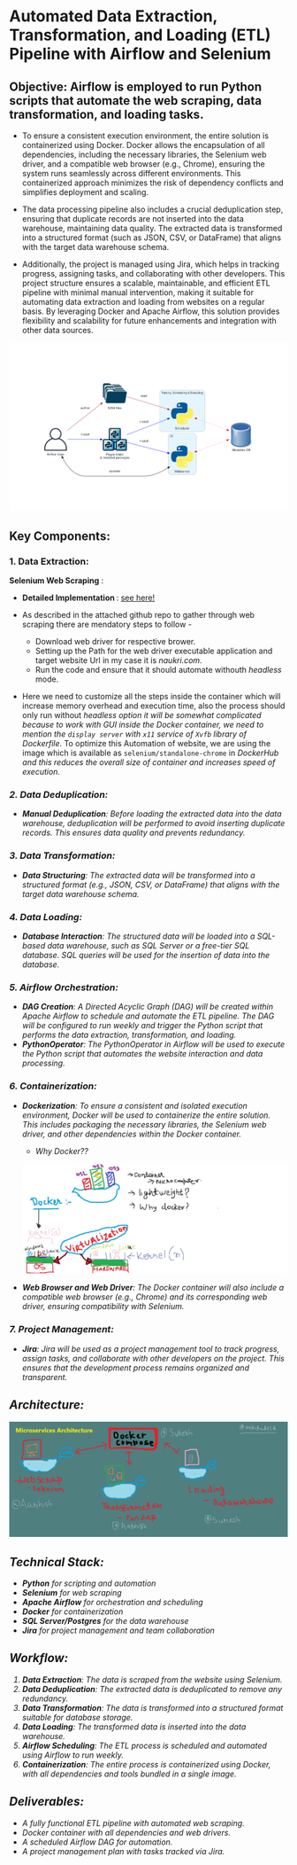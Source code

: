 #  Automated Data Extraction, Transformation, and Loading (ETL) Pipeline with Airflow and Selenium

## Objective: Airflow is employed to run Python scripts that automate the web scraping, data transformation, and loading tasks.

- To ensure a consistent execution environment, the entire solution is containerized using Docker. Docker allows the encapsulation of all      dependencies, including the necessary libraries, the Selenium web driver, and a compatible web browser (e.g., Chrome), ensuring the system runs seamlessly across different environments. This containerized approach minimizes the risk of dependency conflicts and simplifies deployment and scaling.

- The data processing pipeline also includes a crucial deduplication step, ensuring that duplicate records are not inserted into the data warehouse, maintaining data quality. The extracted data is transformed into a structured format (such as JSON, CSV, or DataFrame) that aligns with the target data warehouse schema.

- Additionally, the project is managed using Jira, which helps in tracking progress, assigning tasks, and collaborating with other developers. This project structure ensures a scalable, maintainable, and efficient ETL pipeline with minimal manual intervention, making it suitable for automating data extraction and loading from websites on a regular basis. By leveraging Docker and Apache Airflow, this solution provides flexibility and scalability for future enhancements and integration with other data sources.


![diagram](./asset/basic.png)


## Key Components:

### 1. Data Extraction:
 **Selenium Web Scraping** :
 
- <b>Detailed Implementation </b> : [see here!]("https://www.github.com/ashdude14/DA4)

- As described in the attached github repo to gather through web scraping there are mendatory steps to follow -
   
   - Download web driver for respective brower.
   - Setting up the Path for the web driver executable application and target website Url in my case it is <i>naukri.com</i>. 
   - Run the code and ensure that it should automate withouth <i>headless</i> mode.
- Here we need to customize all the steps inside the container which will increase memory overhead and execution time, also the process should only run without <i>headless option it will be somewhat complicated because to work with GUI inside the Docker container, we need to mention the ```display server``` with ```x11``` service of ```Xvfb``` library of Dockerfile. </i> To optimize this Automation of website, we are using the image which is available as ```selenium/standalone-chrome``` in <i> DockerHub<i> and this reduces the overall size of container and increases speed of execution.


### 2. Data Deduplication:
- **Manual Deduplication**: Before loading the extracted data into the data warehouse, deduplication will be performed to avoid inserting duplicate records. This ensures data quality and prevents redundancy.

### 3. Data Transformation:
- **Data Structuring**: The extracted data will be transformed into a structured format (e.g., JSON, CSV, or DataFrame) that aligns with the target data warehouse schema.

### 4. Data Loading:
- **Database Interaction**: The structured data will be loaded into a SQL-based data warehouse, such as SQL Server or a free-tier SQL database. SQL queries will be used for the insertion of data into the database.

### 5. Airflow Orchestration:
- **DAG Creation**: A Directed Acyclic Graph (DAG) will be created within Apache Airflow to schedule and automate the ETL pipeline. The DAG will be configured to run weekly and trigger the Python script that performs the data extraction, transformation, and loading.
- **PythonOperator**: The PythonOperator in Airflow will be used to execute the Python script that automates the website interaction and data processing.

### 6. Containerization:
- **Dockerization**: To ensure a consistent and isolated execution environment, Docker will be used to containerize the entire solution. This includes packaging the necessary libraries, the Selenium web driver, and other dependencies within the Docker container.
    - Why Docker??
    
     ![docker](./asset/docker.jpg)

- **Web Browser and Web Driver**: The Docker container will also include a compatible web browser (e.g., Chrome) and its corresponding web driver, ensuring compatibility with Selenium.

### 7. Project Management:
- **Jira**: Jira will be used as a project management tool to track progress, assign tasks, and collaborate with other developers on the project. This ensures that the development process remains organized and transparent.


## Architecture:

![architecture](./asset/architecture-components.png)

## Technical Stack:
- **Python** for scripting and automation
- **Selenium** for web scraping
- **Apache Airflow** for orchestration and scheduling
- **Docker** for containerization
- **SQL Server/Postgres** for the data warehouse
- **Jira** for project management and team collaboration

## Workflow:
1. **Data Extraction**: The data is scraped from the website using Selenium.
2. **Data Deduplication**: The extracted data is deduplicated to remove any redundancy.
3. **Data Transformation**: The data is transformed into a structured format suitable for database storage.
4. **Data Loading**: The transformed data is inserted into the data warehouse.
5. **Airflow Scheduling**: The ETL process is scheduled and automated using Airflow to run weekly.
6. **Containerization**: The entire process is containerized using Docker, with all dependencies and tools bundled in a single image.

## Deliverables:
- A fully functional ETL pipeline with automated web scraping.
- Docker container with all dependencies and web drivers.
- A scheduled Airflow DAG for automation.
- A project management plan with tasks tracked via Jira.

